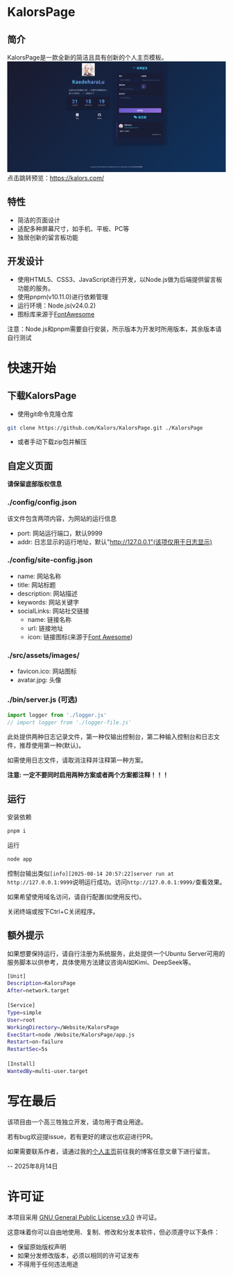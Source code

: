 # KalorsPage
## 简介
KalorsPage是一款全新的简洁且具有创新的个人主页模板。
![KalorsPage](images/KalorsPage.png)
点击跳转预览：https://kalors.com/

## 特性
- 简洁的页面设计
- 适配多种屏幕尺寸，如手机、平板、PC等
- 独居创新的留言板功能

## 开发设计
- 使用HTML5、CSS3、JavaScript进行开发，以Node.js做为后端提供留言板功能的服务。
- 使用pnpm(v10.11.0)进行依赖管理
- 运行环境：Node.js(v24.0.2)
- 图标库来源于[FontAwesome](https://fontawesome.com/icons)

注意：Node.js和pnpm需要自行安装，所示版本为开发时所用版本，其余版本请自行测试

# 快速开始
## 下载KalorsPage
- 使用git命令克隆仓库
```bash
git clone https://github.com/Kalors/KalorsPage.git ./KalorsPage
```
- 或者手动下载zip包并解压

## 自定义页面
**请保留底部版权信息**
### ./config/config.json
该文件包含两项内容，为网站的运行信息
- port: 网站运行端口，默认9999
- addr: 日志显示的运行地址，默认"http://127.0.0.1"(该项仅用于日志显示)
### ./config/site-config.json
- name: 网站名称
- title: 网站标题
- description: 网站描述
- keywords: 网站关键字
- socialLinks: 网站社交链接
    - name: 链接名称
    - url: 链接地址
    - icon: 链接图标(来源于[Font Awesome](https://fontawesome.com/icons))
### ./src/assets/images/
- favicon.ico: 网站图标
- avatar.jpg: 头像
### ./bin/server.js (可选)
``` javascript
import logger from './logger.js'
// import logger from './logger-file.js'
```
此处提供两种日志记录文件，第一种仅输出控制台，第二种输入控制台和日志文件，推荐使用第一种(默认)。

如需使用日志文件，请取消注释并注释第一种方案。

**注意: 一定不要同时启用两种方案或者两个方案都注释！！！**

## 运行
安装依赖
``` bash
pnpm i
```
运行
``` bash
node app
```
控制台输出类似```[info][2025-08-14 20:57:22]server run at http://127.0.0.1:9999```说明运行成功。访问```http://127.0.0.1:9999/```查看效果。

如果希望使用域名访问，请自行配置(如使用反代)。

关闭终端或按下Ctrl+C关闭程序。

## 额外提示
如果想要保持运行，请自行注册为系统服务，此处提供一个Ubuntu Server可用的服务脚本以供参考，具体使用方法建议咨询AI如Kimi、DeepSeek等。
``` bash
[Unit]
Description=KalorsPage
After=network.target

[Service]
Type=simple
User=root
WorkingDirectory=/Website/KalorsPage
ExecStart=node /Website/KalorsPage/app.js
Restart=on-failure
RestartSec=5s

[Install]
WantedBy=multi-user.target
```

# 写在最后
该项目由一个高三牲独立开发，请勿用于商业用途。

若有bug欢迎提issue，若有更好的建议也欢迎进行PR。

如果需要联系作者，请通过我的[个人主页](https://kalors.com/)前往我的博客任意文章下进行留言。

-- 2025年8月14日

# 许可证

本项目采用 [GNU General Public License v3.0](LICENSE) 许可证。

这意味着你可以自由地使用、复制、修改和分发本软件，但必须遵守以下条件：
- 保留原始版权声明
- 如果分发修改版本，必须以相同的许可证发布
- 不得用于任何违法用途